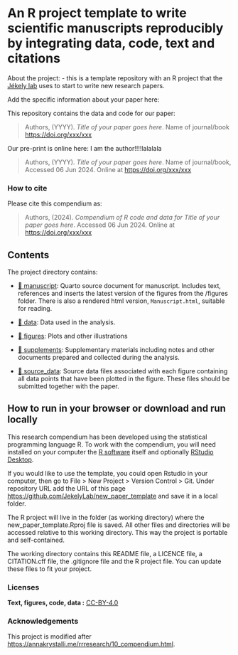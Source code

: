 
<!-- README.md is generated from README.Rmd. Please edit that file -->

# An R project template to write scientific manuscripts reproducibly by integrating data, code, text and citations

About the project: - this is a template repository with an R project
that the [Jékely
lab](https://www.cos.uni-heidelberg.de/en/research-groups/gaspar-jekely)
uses to start to write new research papers.

Add the specific information about your paper here:

This repository contains the data and code for our paper:

> Authors, (YYYY). *Title of your paper goes here*. Name of journal/book
> <https://doi.org/xxx/xxx>

Our pre-print is online here: I am the author!!!!lalalala

> Authors, (YYYY). *Title of your paper goes here*. Name of
> journal/book, Accessed 06 Jun 2024. Online at
> <https://doi.org/xxx/xxx>

### How to cite

Please cite this compendium as:

> Authors, (2024). *Compendium of R code and data for Title of your
> paper goes here*. Accessed 06 Jun 2024. Online at
> <https://doi.org/xxx/xxx>

## Contents

The project directory contains:

- [:file_folder: manuscript](/manuscript/Manuscript.qmd): Quarto source
  document for manuscript. Includes text, references and inserts the
  latest version of the figures from the /figures folder. There is also
  a rendered html version, `Manuscript.html`, suitable for reading.

- [:file_folder: data](analysis/data): Data used in the analysis.

- [:file_folder: figures](manuscript/figures): Plots and other
  illustrations

- [:file_folder: supplements](manuscript/supplements): Supplementary
  materials including notes and other documents prepared and collected
  during the analysis.

- [:file_folder: source_data](manuscript/source_data): Source data files
  associated with each figure containing all data points that have been
  plotted in the figure. These files should be submitted together with
  the paper.

## How to run in your browser or download and run locally

This research compendium has been developed using the statistical
programming language R. To work with the compendium, you will need
installed on your computer the [R
software](https://cloud.r-project.org/) itself and optionally [RStudio
Desktop](https://rstudio.com/products/rstudio/download/).

If you would like to use the template, you could open Rstudio in your
computer, then go to File \> New Project \> Version Control \> Git.
Under repository URL add the URL of this page
<https://github.com/JekelyLab/new_paper_template> and save it in a local
folder.

The R project will live in the folder (as working directory) where the
new_paper_template.Rproj file is saved. All other files and directories
will be accessed relative to this working directory. This way the
project is portable and self-contained.

The working directory contains this README file, a LICENCE file, a
CITATION.cff file, the .gitignore file and the R project file. You can
update these files to fit your project.

### Licenses

**Text, figures, code, data :**
[CC-BY-4.0](http://creativecommons.org/licenses/by/4.0/)

### Acknowledgements

This project is modified after
<https://annakrystalli.me/rrresearch/10_compendium.html>.

